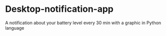# Desktop-notification-app
A notification about your battery level every 30 min with a graphic in Python language
